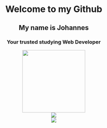 <h1 align="center">Welcome to my Github</h1>

<h2 align="center">My name is Johannes</h2> 
<h3 align="center">Your trusted studying  Web Developer</h3> 

<div id="header" align="center">
  <img src="https://i.giphy.com/media/v1.Y2lkPTc5MGI3NjExaHZ1Y252ZzEydjhtZG1laWQ4YTlhdzBueXRteHN3a3l4c3kwb2dneiZlcD12MV9pbnRlcm5hbF9naWZfYnlfaWQmY3Q9Zw/12vP3dyG40ttqE/giphy.gif" width="200"/>
</div>


<div style="display: flex; flex-direction: column; justify-content: center; align-items: center;">
 <img cass="img" src="https://github-readme-stats.vercel.app/api?username=Braun-Johannes&show_icons=true&bg_color=00000000&theme=dark" / >
  <img class="img" src="https://github-readme-stats.vercel.app/api/top-langs/?username=Braun-Johannes&theme=dark&layout=compact&bg_color=00000000" />
</div>


